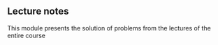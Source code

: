 ## Lecture notes

This module presents the solution of problems from the lectures of the entire course
